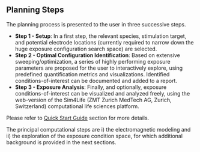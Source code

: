 ## Planning Steps

The planning process is presented to the user in three successive steps.
- **Step 1 - Setup**: In a first step, the relevant species, stimulation target, and potential electrode locations (currently required to narrow down the huge exposure configuration search space) are selected.
- **Step 2 - Optimal Configuration Identification**: Based on extensive sweeping/optimization, a series of highly performing exposure parameters are proposed for the user to interactively explore, using predefined quantification metrics and visualizations. Identified conditions-of-interest can be documented and added to a report.
- **Step 3 - Exposure Analysis**: Finally, and optionally, exposure conditions-of-interest can be visualized and analyzed freely, using the web-version of the Sim4Life (ZMT Zurich MedTech AG, Zurich, Switzerland) computational life sciences platform.

Please refer to [Quick Start Guide](/docs/plan/start.md) section for more details. 

The principal computational steps are i) the electromagnetic modeling and ii) the exploration of the exposure condition space, for which additional background is provided in the next sections.